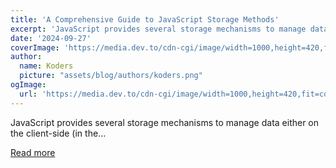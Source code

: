 ```yaml
---
title: 'A Comprehensive Guide to JavaScript Storage Methods'
excerpt: 'JavaScript provides several storage mechanisms to manage data either on the client-side (in the...'
date: '2024-09-27'
coverImage: 'https://media.dev.to/cdn-cgi/image/width=1000,height=420,fit=cover,gravity=auto,format=auto/https%3A%2F%2Fdev-to-uploads.s3.amazonaws.com%2Fuploads%2Farticles%2F6tyrlvffykrq3c4uv0t9.jpg'
author:
  name: Koders
  picture: "assets/blog/authors/koders.png"
ogImage:
  url: 'https://media.dev.to/cdn-cgi/image/width=1000,height=420,fit=cover,gravity=auto,format=auto/https%3A%2F%2Fdev-to-uploads.s3.amazonaws.com%2Fuploads%2Farticles%2F6tyrlvffykrq3c4uv0t9.jpg'
---
```


JavaScript provides several storage mechanisms to manage data either on the client-side (in the...

[Read more](https://dev.to/vyan/a-comprehensive-guide-to-javascript-storage-methods-137o)

